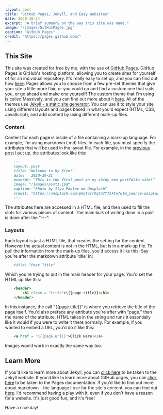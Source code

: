 ```yaml
---
layout: post
title: "GitHub Pages, Jekyll, and Easy Websites"
date: 2020-10-24
excerpt: "A brief summary on the way this site was made."
image: "/images/GitHubPages.jpg"
caption: "GitHub Pages"
credit: "https://pages.github.com/"
---
```


## This Site
This site was created for free by me, with the use of [GitHub Pages](https://pages.github.com/). GitHub Pages is GitHub's hosting platform, allowing you to create sites for yourself of for an individual repository. It's really easy to set up, and you can find out how [here](https://docs.github.com/en/free-pro-team@latest/github/working-with-github-pages). Pages allows you to choose from a few pre-set themes that give your site a little more flair, or you could go and find a custom one that suits you, or go ahead and make one yourself! The custom theme that I'm using is called Massively, and you can find out more about it [here](https://github.com/jekyllup/jekyll-theme-massively). All of the themes use [Jekyll - a static site generator](https://jekyllrb.com/). You can use it to style your site using different layouts and pages based in what you'd expect (HTML, CSS, JavaScript), and add content by using different mark-up files. 

### Content
Content for each page is inside of a file containing a mark-up language. For example, I'm using markdown (.md) files. In each file, you must specify the attributes that will be used in the layout file. For example, in the [previous post](https://cameron-leech-thomson.github.io/blog/welcome-to-my-site/) I put up, the attributes look like this:
```markdown
    ---
    layout: post
    title: "Welcome to My Site!"
    date:   2020-10-21
    excerpt: "This is the first post on my shiny new portfolio site!"
    image: "/images/post1.jpg"
    caption: "Photo by Ilya Pavlov on Unsplash"
    credit: "https://unsplash.com/photos/OqtafYT5kTw?utm_source=unsplash&utm_medium=referral&utm_content=creditShareLink"
    ---
```
The attributes here are accessed in a HTML file, and then used to fill the slots for various pieces of content. The main bulk of writing done in a post is done after the "---".

### Layouts
Each layout is just a HTML file, that creates the setting for the content. However the actual content is not in the HTML, but is in a mark-up file. To pull the information from the mark-up files, you'd access it like this:
Say you're after the markdown attribute 'title' in:
```markdown
    title: "Post Title"
```
Which you're trying to put in the main header for your page. You'd set the HTML up like this:
```html
    <header>
        <h1 class = "title">\{{page.title}}</h1>
    </header>
```
In this instance, the call "{{page.title}}" is where you retrieve the title of the page itself. You'd also preface any attribute you're after with "page." then the name of the attribute. HTML takes in the string and runs it essentially like it would if you were to write it there normally. For example, if you wanted to embed a URL, you'd do it like this:
```html
    <a href = "\{{page.url}}">Click Here!</a>
```
Images would work in exactly the same way too.

## Learn More
If you'd like to learn more about Jekyll, you can [click here](https://jekyllrb.com/) to be taken to the Jekyll website. If you'd like to learn more about GitHub pages, you can [click here](https://docs.github.com/en/free-pro-team@latest/github/working-with-github-pages) to be taken to the Pages documentation. If you'd like to find out more about markdown - the language I use for the site's content, you can find out [here](https://www.markdownguide.org/). I'd recommend having a play with it, even if you don't have a reason for a website. It's just good fun, and it's free!

Have a nice day!
